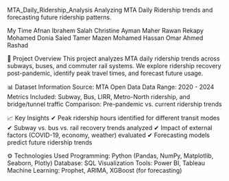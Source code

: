 MTA_Daily_Ridership_Analysis
Analyzing MTA Daily Ridership trends and forecasting future ridership patterns.

My Time 
Afnan Ibrahem Salah
Christine Ayman Maher
Rawan Rekapy Mohamed
Donia Saied Tamer
Mazen Mohamed Hassan
Omar Ahmed Rashad







📌 Project Overview
This project analyzes MTA daily ridership trends across subways, buses, and commuter rail systems. We explore ridership recovery post-pandemic, identify peak travel times, and forecast future usage.



📊 Dataset Information
Source: MTA Open Data
Data Range: 2020 - 2024
Metrics Included: Subway, Bus, LIRR, Metro-North ridership, and bridge/tunnel traffic
Comparison: Pre-pandemic vs. current ridership trends


📈 Key Insights
✔ Peak ridership hours identified for different transit modes
✔ Subway vs. bus vs. rail recovery trends analyzed
✔ Impact of external factors (COVID-19, economy, weather) evaluated
✔ Forecasting models predict future ridership trends



⚙️ Technologies Used
Programming: Python (Pandas, NumPy, Matplotlib, Seaborn, Plotly)
Database: SQL
Visualization Tools: Power BI, Tableau
Machine Learning: Prophet, ARIMA, XGBoost (for forecasting)
